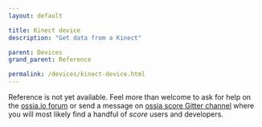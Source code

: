 ```yaml
---
layout: default

title: Kinect device
description: "Get data from a Kinect"

parent: Devices
grand_parent: Reference

permalink: /devices/kinect-device.html
---
```



Reference is not yet available. Feel more than welcome to ask for help on the [ossia.io forum](https://forum.ossia.io) or send a message on [ossia score Gitter channel](https://gitter.im/ossia/score) where you will most likely find a handful of *score* users and developers.